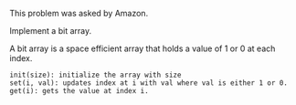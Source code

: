 This problem was asked by Amazon.

Implement a bit array.

A bit array is a space efficient array that holds a value of 1 or 0 at each index.

    init(size): initialize the array with size
    set(i, val): updates index at i with val where val is either 1 or 0.
    get(i): gets the value at index i.
